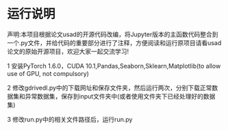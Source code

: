 # 运行说明

声明:本项目根据论文usad的开源代码改编，将Jupyter版本的主函数代码整合到一个.py文件，并给代码的重要部分进行了注释，方便阅读和运行原项目请看usad论文的原始开源项目，欢迎大家一起交流学习!

1 安装PyTorch 1.6.0，CUDA 10.1,Pandas,Seaborn,Sklearn,Matplotlib(to allow use of GPU, not compulsory)

2 修改gdrivedl.py中的下载网址和保存文件夹，然后运行两次，分别下载正常数据集和异常数据集，保存到input文件夹中(或者使用文件夹下已经处理好的数据集)

3 修改run.py中的相关文件路径后，运行run.py

